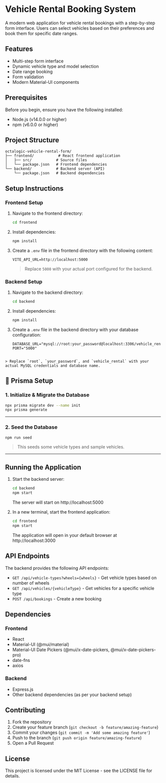 # Vehicle Rental Booking System

A modern web application for vehicle rental bookings with a step-by-step form interface. Users can select vehicles based on their preferences and book them for specific date ranges.

## Features

- Multi-step form interface
- Dynamic vehicle type and model selection
- Date range booking
- Form validation
- Modern Material-UI components

## Prerequisites

Before you begin, ensure you have the following installed:

- Node.js (v14.0.0 or higher)
- npm (v6.0.0 or higher)

## Project Structure

```
octalogic-vehicle-rental-form/
├── frontend/           # React frontend application
│   ├── src/           # Source files
│   └── package.json   # Frontend dependencies
└── backend/           # Backend server (API)
    └── package.json   # Backend dependencies
```

## Setup Instructions

### Frontend Setup

1. Navigate to the frontend directory:

   ```bash
   cd frontend
   ```

2. Install dependencies:

   ```bash
   npm install
   ```

3. Create a `.env` file in the frontend directory with the following content:
   ```
   VITE_API_URL=http://localhost:5000
   ```
   > Replace `5000` with your actual port configured for the backend.

### Backend Setup

1. Navigate to the backend directory:

   ```bash
   cd backend
   ```

2. Install dependencies:

   ```bash
   npm install
   ```

3. Create a `.env` file in the backend directory with your database configuration:
   ```
   DATABASE_URL="mysql://root:your_password@localhost:3306/vehicle_rental"
   PORT="5000"
   ```

```

> Replace `root`, `your_password`, and `vehicle_rental` with your actual MySQL credentials and database name.
```

## 🧱 Prisma Setup

### 1. Initialize & Migrate the Database

```bash
npx prisma migrate dev --name init
npx prisma generate
```

---

### 2. Seed the Database

```bash
npm run seed
```

> This seeds some vehicle types and sample vehicles.

---

## Running the Application

1. Start the backend server:

   ```bash
   cd backend
   npm start
   ```

   The server will start on http://localhost:5000

2. In a new terminal, start the frontend application:
   ```bash
   cd frontend
   npm start
   ```
   The application will open in your default browser at http://localhost:3000

## API Endpoints

The backend provides the following API endpoints:

- `GET /api/vehicle-types?wheels={wheels}` - Get vehicle types based on number of wheels
- `GET /api/vehicles/{vehicleType}` - Get vehicles for a specific vehicle type
- `POST /api/bookings` - Create a new booking

## Dependencies

### Frontend

- React
- Material-UI (@mui/material)
- Material-UI Date Pickers (@mui/x-date-pickers, @mui/x-date-pickers-pro)
- date-fns
- axios

### Backend

- Express.js
- Other backend dependencies (as per your backend setup)

## Contributing

1. Fork the repository
2. Create your feature branch (`git checkout -b feature/amazing-feature`)
3. Commit your changes (`git commit -m 'Add some amazing feature'`)
4. Push to the branch (`git push origin feature/amazing-feature`)
5. Open a Pull Request

## License

This project is licensed under the MIT License - see the LICENSE file for details.
